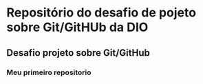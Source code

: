 # Repositório do desafio de pojeto sobre Git/GitHUb da DIO

## Desafio projeto sobre Git/GitHub

### Meu primeiro repositorio 
